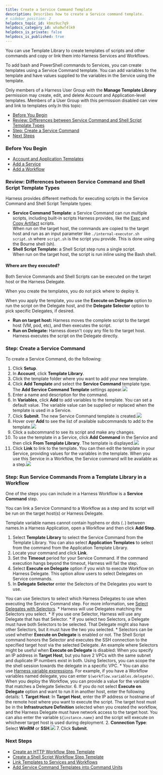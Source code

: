 ```yaml
---
title: Create a Service Command Template
description: Describes how to create a Service command template.
# sidebar_position: 2
helpdocs_topic_id: kbmz9uc7q9
helpdocs_category_id: wha9wf4lk9
helpdocs_is_private: false
helpdocs_is_published: true
---
```


You can use Template Library to create templates of scripts and other commands and copy or link them into Harness Services and Workflows.

To add bash and PowerShell commands to Services, you can create templates using a Service Command template. You can add variables to the template and have values supplied to the variables in the Service using the template.

Only members of a Harness User Group with the **Manage Template Library** permission may create, edit, and delete Account and Application-level templates. Members of a User Group with this permission disabled can view and link to templates only.In this topic:

* [Before You Begin](create-a-service-command-template.md#before-you-begin)
* [Review: Differences between Service Command and Shell Script Template Types](#review_differences_between_service_command_and_shell_script_template_types)
* [Step: Create a Service Command](create-a-service-command-template.md#step-create-a-service-command)
* [Next Steps](create-a-service-command-template.md#next-steps)

### Before You Begin

* [Account and Application Templates](../../../continuous-delivery/concepts-cd/deployment-types/use-templates.md)
* [Add a Service](../../../continuous-delivery/model-cd-pipeline/setup-services/service-configuration.md)
* [Add a Workflow](../../../continuous-delivery/model-cd-pipeline/workflows/workflow-configuration.md)

### Review: Differences between Service Command and Shell Script Template Types

Harness provides different methods for executing scripts in the Service Command and Shell Script Template types:

* **Service Command Template**: a Service Command can run multiple scripts, including built-in scripts Harness provides, like the [Exec](../../../continuous-delivery/model-cd-pipeline/setup-services/service-types-and-artifact-sources.md#exec-script) and [Copy Artifact](../../../continuous-delivery/model-cd-pipeline/setup-services/service-types-and-artifact-sources.md#copy-and-download-of-metadata-artifact-sources) scripts.  
When run on the target host, the commands are copied to the target host and run as an input parameter like `./internal-executor.sh script.sh` where `script.sh` is the script you provide. This is done using the Bourne shell (sh).
* **Shell Script Template:** a Shell Script step runs a single script.  
When run on the target host, the script is run inline using the Bash shell.

#### Where are they executed?

Both Service Commands and Shell Scripts can be executed on the target host or the Harness Delegate.

When you create the templates, you do not pick where to deploy it.

When you apply the template, you use the **Execute on Delegate** option to run the script on the Delegate host, and the **Delegate Selector** option to pick specific Delegates, if desired.

* **Run on target host:** Harness moves the complete script to the target host (VM, pod, etc), and then executes the script.
* **Run on Delegate:** Harness doesn't copy any file to the target host. Harness executes the script on the Delegate directly.

### Step: Create a Service Command

To create a Service Command, do the following:

1. Click **Setup**.
2. In **Account**, click **Template Library**.
3. Click the template folder where you want to add your new template.
4. Click **Add Template** and select the **Service Command** template type. The **Add Service Command Template** settings appear.![](./static/create-a-service-command-template-17.png)
5. Enter a name and description for the command.
6. In **Variables**, click **Add** to add variables to the template. You can set a default value. The variable value can be supplied or replaced when the template is used in a Service.
7. Click **Submit**. The new Service Command template is created.![](./static/create-a-service-command-template-18.png)
8. Hover over **Add** to see the list of available subcommands to add to the template.![](./static/create-a-service-command-template-19.png)
9. Click a subcommand to see its script and make any changes.
10. To use the template in a Service, click **Add Command** in the Service and then click **From Template Library**. The template is displayed.![](./static/create-a-service-command-template-20.png)
11. Click **Link** to link to the template. You can then edit the template in your Service, providing values for the variables in the template. When you use this Service in a Workflow, the Service command will be available as a step.![](./static/create-a-service-command-template-21.png)

### Step: Run Service Commands From a Template Library in a Workflow

One of the steps you can include in a Harness Workflow is a **Service Command** step.

You can link a Service Command to a Workflow as a step and its script will be run on the target host(s) or Harness Delegate.

Template variable names cannot contain hyphens or dots (`.`) between names.In a Harness Application, open a Workflow and then click **Add Step**.

1. Select **Template Library** to select the Service Command from the Template Library. You can also select **Application Templates** to select from the command from the Application Template Library.
2. Locate your command and click **Link**.
3. Set the **Timeout** period for your Service Command. If the command execution hangs beyond the timeout, Harness will fail the step.
4. Select **Execute on Delegate** option if you wish to execute Workflow on Harness Delegate. This option allow users to select Delegates on Service commands.
5. In **Delegate Selector** enter the Selectors of the Delegates you want to use.  
  
You can use Selectors to select which Harness Delegates to use when executing the Service Command step. For more information, see [Select Delegates with Selectors](../manage-delegates/select-delegates-for-specific-tasks-with-selectors.md).
	* Harness will use Delegates matching the Selectors you select.
	* If you use one Selector, Harness will use any Delegate that has that Selector.
	* If you select two Selectors, a Delegate must have both Selectors to be selected. That Delegate might also have other Selectors, but it must have the two you selected.
	* Selectors can be used whether **Execute on Delegate** is enabled or not. The Shell Script command honors the Selector and executes the SSH connection to the specified target host via the selected Delegate. An example where Selectors might be useful when **Execute on Delegate** is disabled: When you specify an IP address in **Target Host**, but you have 2 VPCs with the same subnet and duplicate IP numbers exist in both. Using Selectors, you can scope the the shell session towards the delegate in a specific VPC.
	* You can also use [Harness variable expressions](../../techref-category/variables/variables.md). For example, if you have a Workflow variables named delegate, you can enter `$(workflow.variables.delegate)`. When you deploy the Workflow, you can provide a value for the variable that matches a Delegate Selector.
6. If you do not select **Execute on Delegate** option and want to run it in another host, enter the following details:
	1. **Target Host**: In **Target Host**, enter the IP address or hostname of the remote host where you want to execute the script. The target host must be in the **Infrastructure Definition** selected when you created the workflow, and the Harness Delegate must have network access to the target host. You can also enter the variable `${instance.name}` and the script will execute on whichever target host is used during deployment.
	2. **Connection Type**: Select **WinRM** or **SSH**.![](./static/create-a-service-command-template-22.png)
7. Click **Submit**.

### Next Steps

* [Create an HTTP Workflow Step Template](account-and-application-templates.md)
* [Create a Shell Script Workflow Step Template](create-a-shell-script-workflow-step-template.md)
* [Link Templates to Services and Workflows](link-templates-to-services-and-workflows.md)
* [Add Service Command Templates into Command Units](add-service-command-templates-into-command-units.md)

